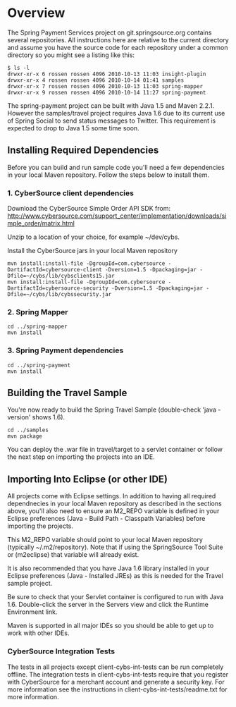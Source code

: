 
Overview
========

The Spring Payment Services project on git.springsource.org contains several repositories.
All instructions here are relative to the current directory and assume you have the source code
for each repository under a common directory so you might see a listing like this:

```
$ ls -l
drwxr-xr-x 6 rossen rossen 4096 2010-10-13 11:03 insight-plugin
drwxr-xr-x 4 rossen rossen 4096 2010-10-14 01:41 samples
drwxr-xr-x 7 rossen rossen 4096 2010-10-13 11:03 spring-mapper
drwxr-xr-x 9 rossen rossen 4096 2010-10-14 11:27 spring-payment
```

The spring-payment project can be built with Java 1.5 and Maven 2.2.1. However the samples/travel
project requires Java 1.6 due to its current use of Spring Social to send status messages to
Twitter. This requirement is expected to drop to Java 1.5 some time soon.

## Installing Required Dependencies

Before you can build and run sample code you'll need a few dependencies in your local Maven
repository. Follow the steps below to install them.

### 1. CyberSource client dependencies

Download the CyberSource Simple Order API SDK from:
http://www.cybersource.com/support_center/implementation/downloads/simple_order/matrix.html

Unzip to a location of your choice, for example ~/dev/cybs.

Install the CyberSource jars in your local Maven repository
```
mvn install:install-file -DgroupId=com.cybersource -DartifactId=cybersource-client -Dversion=1.5 -Dpackaging=jar -Dfile=~/cybs/lib/cybsclients15.jar
mvn install:install-file -DgroupId=com.cybersource -DartifactId=cybersource-security -Dversion=1.5 -Dpackaging=jar -Dfile=~/cybs/lib/cybssecurity.jar
```

### 2. Spring Mapper
```
cd ../spring-mapper
mvn install
```

### 3. Spring Payment dependencies
```
cd ../spring-payment
mvn install
```

## Building the Travel Sample

You're now ready to build the Spring Travel Sample (double-check 'java -version' shows 1.6).
```
cd ../samples
mvn package
```

You can deploy the .war file in travel/target to a servlet container or follow the next step
on importing the projects into an IDE.

## Importing Into Eclipse (or other IDE)

All projects come with Eclipse settings. In addition to having all required dependnecies in your
local Maven repository as described in the sections above, you'll also need to ensure an M2_REPO
variable is defined in your Eclipse preferences (Java - Build Path - Classpath Variables) before
importing the projects.

This M2_REPO variable should point to your local Maven repository (typically ~/.m2/repository).
Note that if using the SpringSource Tool Suite or (m2eclipse) that variable will already exist.

It is also recommended that you have Java 1.6 library installed in your Eclipse preferences
(Java - Installed JREs) as this is needed for the Travel sample project.

Be sure to check that your Servlet container is configured to run with Java 1.6. Double-click
the server in the Servers view and click the Runtime Environment link.

Maven is supported in all major IDEs so you should be able to get up to work with other IDEs.

### CyberSource Integration Tests

The tests in all projects except client-cybs-int-tests can be run completely offline.
The integration tests in client-cybs-int-tests require that you register with CyberSource for a
merchant account and generate a security key. For more information see the instructions in
client-cybs-int-tests/readme.txt for more information.
